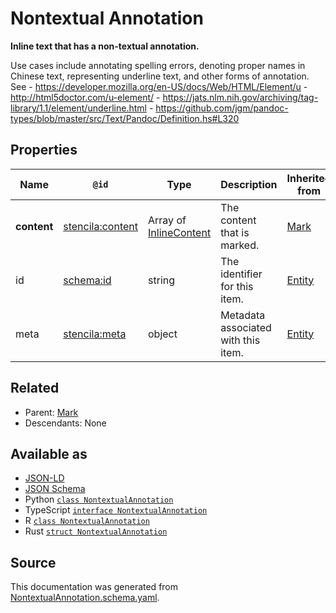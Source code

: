 # Nontextual Annotation

**Inline text that has a non-textual annotation.**

Use cases include annotating spelling errors, denoting proper names in Chinese text, representing underline text, and other forms of annotation. See - https://developer.mozilla.org/en-US/docs/Web/HTML/Element/u - http://html5doctor.com/u-element/ - https://jats.nlm.nih.gov/archiving/tag-library/1.1/element/underline.html - https://github.com/jgm/pandoc-types/blob/master/src/Text/Pandoc/Definition.hs#L320

## Properties

| Name        | `@id`                                                       | Type                                       | Description                         | Inherited from      |
| ----------- | ----------------------------------------------------------- | ------------------------------------------ | ----------------------------------- | ------------------- |
| **content** | [stencila:content](https://schema.stenci.la/content.jsonld) | Array of [InlineContent](InlineContent.md) | The content that is marked.         | [Mark](Mark.md)     |
| id          | [schema:id](https://schema.org/id)                          | string                                     | The identifier for this item.       | [Entity](Entity.md) |
| meta        | [stencila:meta](https://schema.stenci.la/meta.jsonld)       | object                                     | Metadata associated with this item. | [Entity](Entity.md) |

## Related

- Parent: [Mark](Mark.md)
- Descendants: None

## Available as

- [JSON-LD](https://schema.stenci.la/NontextualAnnotation.jsonld)
- [JSON Schema](https://schema.stenci.la/v1/NontextualAnnotation.schema.json)
- Python [`class NontextualAnnotation`](https://stencila.github.io/schema/python/docs/types.html#schema.types.NontextualAnnotation)
- TypeScript [`interface NontextualAnnotation`](https://stencila.github.io/schema/ts/docs/interfaces/nontextualannotation.html)
- R [`class NontextualAnnotation`](https://cran.r-project.org/web/packages/stencilaschema/stencilaschema.pdf)
- Rust [`struct NontextualAnnotation`](https://docs.rs/stencila-schema/latest/stencila_schema/struct.NontextualAnnotation.html)

## Source

This documentation was generated from [NontextualAnnotation.schema.yaml](https://github.com/stencila/stencila/blob/master/schema/schema/NontextualAnnotation.schema.yaml).
